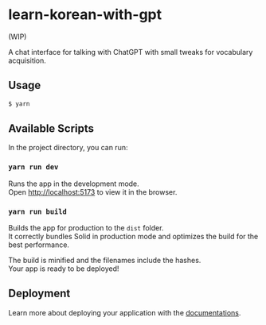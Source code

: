 # learn-korean-with-gpt

(WIP)

A chat interface for talking with ChatGPT with small tweaks for vocabulary
acquisition.

## Usage

```bash
$ yarn
```

## Available Scripts

In the project directory, you can run:

### `yarn run dev`

Runs the app in the development mode.<br> Open
[http://localhost:5173](http://localhost:5173) to view it in the browser.

### `yarn run build`

Builds the app for production to the `dist` folder.<br> It correctly bundles
Solid in production mode and optimizes the build for the best performance.

The build is minified and the filenames include the hashes.<br> Your app is
ready to be deployed!

## Deployment

Learn more about deploying your application with the
[documentations](https://vitejs.dev/guide/static-deploy.html).
